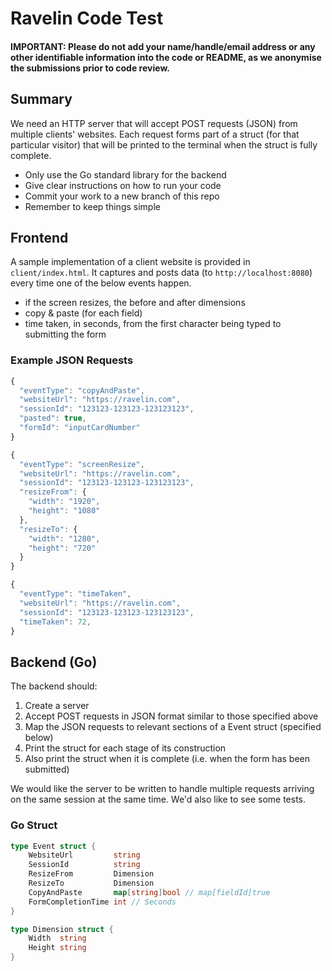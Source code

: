 Ravelin Code Test
=================

#### IMPORTANT: Please do not add your name/handle/email address or any other identifiable information into the code or README, as we anonymise the submissions prior to code review.

## Summary
We need an HTTP server that will accept POST requests (JSON) from multiple clients' websites. Each request forms part of a struct (for that particular visitor) that will be printed to the terminal when the struct is fully complete. 

- Only use the Go standard library for the backend
- Give clear instructions on how to run your code
- Commit your work to a new branch of this repo
- Remember to keep things simple

## Frontend 
A sample implementation of a client website is provided in `client/index.html`. It captures and posts data (to `http://localhost:8080`) every time one of the below events happen. 

  - if the screen resizes, the before and after dimensions
  - copy & paste (for each field)
  - time taken, in seconds, from the first character being typed to submitting the form

### Example JSON Requests
```javascript
{
  "eventType": "copyAndPaste",
  "websiteUrl": "https://ravelin.com",
  "sessionId": "123123-123123-123123123",
  "pasted": true,
  "formId": "inputCardNumber"
}

{
  "eventType": "screenResize",
  "websiteUrl": "https://ravelin.com",
  "sessionId": "123123-123123-123123123",
  "resizeFrom": {
    "width": "1920",
    "height": "1080"
  },
  "resizeTo": {
    "width": "1280",
    "height": "720"
  }
}

{
  "eventType": "timeTaken",
  "websiteUrl": "https://ravelin.com",
  "sessionId": "123123-123123-123123123",
  "timeTaken": 72,
}
```

## Backend (Go)

The backend should:

1. Create a server
2. Accept POST requests in JSON format similar to those specified above
3. Map the JSON requests to relevant sections of a Event struct (specified below)
4. Print the struct for each stage of its construction
5. Also print the struct when it is complete (i.e. when the form has been submitted)

We would like the server to be written to handle multiple requests arriving on
the same session at the same time. We'd also like to see some tests.


### Go Struct
```go
type Event struct {
	WebsiteUrl         string
	SessionId          string
	ResizeFrom         Dimension
	ResizeTo           Dimension
	CopyAndPaste       map[string]bool // map[fieldId]true
	FormCompletionTime int // Seconds
}

type Dimension struct {
	Width  string
	Height string
}
```

